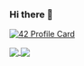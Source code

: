 ### Hi there 👋
[![42 Profile Card](https://1337-readme.vercel.app/api/profile?cursus=42cursus&dark=true&login=aelabid)](https://github.com/mohouyizme/1337-readme)

<a href="https://github.com/aelabid?tab=repositories">
  <img align="center" src="https://github-readme-stats.vercel.app/api/top-langs/?username=aelabid&theme=dark"/>
</a>
<a href="https://github.com/aelabid?tab=repositories">
 <img align="center" src="https://github-readme-stats.vercel.app/api?username=aelabid&line_height=40&show_icons=true&theme=dark">
</a>

<!--
**aelabid/aelabid** is a ✨ _special_ ✨ repository because its `README.md` (this file) appears on your GitHub profile.

Here are some ideas to get you started:

- 🔭 I’m currently working on ...
- 🌱 I’m currently learning ...
- 👯 I’m looking to collaborate on ...
- 🤔 I’m looking for help with ...
- 💬 Ask me about ...
- 📫 How to reach me: ...
- 😄 Pronouns: ...
- ⚡ Fun fact: ...
-->
